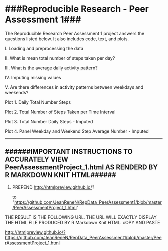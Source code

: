 ###Reproducible Research - Peer Assessment 1###
==============================================================================================================================

The Reproducible Research Peer Assessment 1 project answers the questions listed below. It also includes code, text, and plots. 

I.   Loading and preprocessing the data

II.  What is mean total number of steps taken per day?

III. What is the average daily activity pattern?

IV.  Imputing missing values

V.   Are there differences in activity patterns between weekdays and weekends?


Plot 1. Daily Total Number Steps

Plot 2. Total Number of Steps Taken per Time Interval

Plot 3. Total Number Daily Steps - Imputed

Plot 4. Panel Weekday and Weekend Step Average Number - Imputed


----------------------------------------------------------------------------------------------------------
######IMPORTANT INSTRUCTIONS TO ACCURATELY VIEW PeerAssessmentProject_1.html AS RENDERD BY R MARKDOWN KNIT HTML######
----------------------------------------------------------------------------------------------------------

1. PREPEND  http://htmlpreview.github.io/?

   to "https://github.com/JeanReneN/RepData_PeerAssessment1/blob/master/PeerAssessmentProject_1.html" 

  
THE RESULT IS THE FOLLOWING URL. THE URL WILL EXACTLY DISPLAY THE HTML FILE PRODUCED BY R Markdown Knit HTML. cOPY AND PASTE
  
  http://htmlpreview.github.io/?https://github.com/JeanReneN/RepData_PeerAssessment1/blob/master/PeerAssessmentProject_1.html
  

